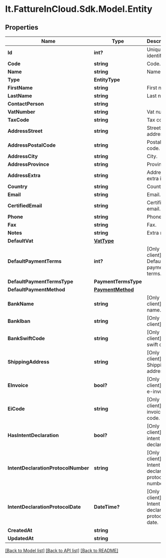 # It.FattureInCloud.Sdk.Model.Entity

## Properties

Name | Type | Description | Notes
------------ | ------------- | ------------- | -------------
**Id** | **int?** | Unique identifier | [optional] 
**Code** | **string** | Code. | [optional] 
**Name** | **string** | Name | [optional] 
**Type** | **EntityType** |  | [optional] 
**FirstName** | **string** | First name. | [optional] 
**LastName** | **string** | Last name. | [optional] 
**ContactPerson** | **string** |  | [optional] 
**VatNumber** | **string** | Vat number | [optional] 
**TaxCode** | **string** | Tax code. | [optional] 
**AddressStreet** | **string** | Street address. | [optional] 
**AddressPostalCode** | **string** | Postal code. | [optional] 
**AddressCity** | **string** | City. | [optional] 
**AddressProvince** | **string** | Province. | [optional] 
**AddressExtra** | **string** | Address extra info. | [optional] 
**Country** | **string** | Country | [optional] 
**Email** | **string** | Email. | [optional] 
**CertifiedEmail** | **string** | Certified email. | [optional] 
**Phone** | **string** | Phone. | [optional] 
**Fax** | **string** | Fax. | [optional] 
**Notes** | **string** | Extra notes. | [optional] 
**DefaultVat** | [**VatType**](VatType.md) |  | [optional] 
**DefaultPaymentTerms** | **int?** | [Only for client] Default payment terms. | [optional] 
**DefaultPaymentTermsType** | **PaymentTermsType** |  | [optional] 
**DefaultPaymentMethod** | [**PaymentMethod**](PaymentMethod.md) |  | [optional] 
**BankName** | **string** | [Only for client] Bank name. | [optional] 
**BankIban** | **string** | [Only for client] Iban. | [optional] 
**BankSwiftCode** | **string** | [Only for client] Bank swift code. | [optional] 
**ShippingAddress** | **string** | [Only for client] Shipping address. | [optional] 
**EInvoice** | **bool?** | [Only for client] Use e-invoices. | [optional] 
**EiCode** | **string** | [Only for client] E-invoices code. | [optional] 
**HasIntentDeclaration** | **bool?** | [Only for client] Has intent declaration. | [optional] 
**IntentDeclarationProtocolNumber** | **string** | [Only for client] Intent declaration protocol number. | [optional] 
**IntentDeclarationProtocolDate** | **DateTime?** | [Only for client] Intent declaration protocol date. | [optional] 
**CreatedAt** | **string** |  | [optional] 
**UpdatedAt** | **string** |  | [optional] 

[[Back to Model list]](../README.md#documentation-for-models) [[Back to API list]](../README.md#documentation-for-api-endpoints) [[Back to README]](../README.md)

